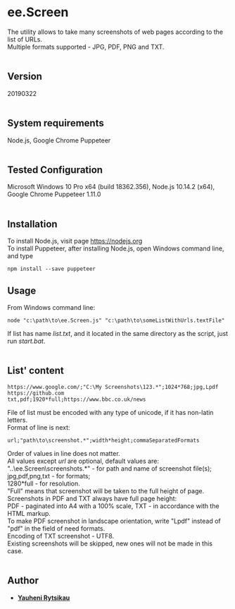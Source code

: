 # ee.Screen
The utility allows to take many screenshots of web pages according to the list of URLs.<br>
Multiple formats supported - JPG, PDF, PNG and TXT.<br>
<br>
## Version
20190322<br>
<br>
## System requirements
Node.js, Google Chrome Puppeteer<br>
<br>
## Tested Configuration
Microsoft Windows 10 Pro x64 (build 18362.356), Node.js 10.14.2 (x64), Google Chrome Puppeteer 1.11.0<br>
<br>
## Installation
To install Node.js, visit page https://nodejs.org <br>
To install Puppeteer, after installing Node.js, open Windows command line, and type
```
npm install --save puppeteer
```

## Usage
From Windows command line:
```
node "c:\path\to\ee.Screen.js" "c:\path\to\someListWithUrls.textFile"
```
If list has name *list.txt*, and it located in the same directory as the script, just run *start.bat*.<br>
<br>
## List' content
```
https://www.google.com/;"C:\My Screenshots\123.*";1024*768;jpg,Lpdf
https://github.com
txt,pdf;1920*full;https://www.bbc.co.uk/news
```
File of list must be encoded with any type of unicode, if it has non-latin letters.<br>
Format of line is next:
```
url;"path\to\screenshot.*";width*height;commaSeparatedFormats
```
Order of values in line does not matter.<br>
All values except *url* are optional, default values are:<br>
"..\ee.Screen\screenshots.\*" - for path and name of screenshot file(s);<br>
jpg,pdf,png,txt - for formats;<br>
1280*full - for resolution.<br>
"Full" means that screenshot will be taken to the full height of page.<br>
Screenshots in PDF and TXT always have full page height:<br>
PDF - paginated into A4 with a 100% scale, TXT - in accordance with the HTML markup.<br>
To make PDF screenshot in landscape orientation, write "Lpdf" instead of "pdf" in the field of need formats.<br>
Encoding of TXT screenshot - UTF8.<br>
Existing screenshots will be skipped, new ones will not be made in this case.<br>
<br>
## Author
* [**Yauheni Rytsikau**](https://github.com/rytsikau)
